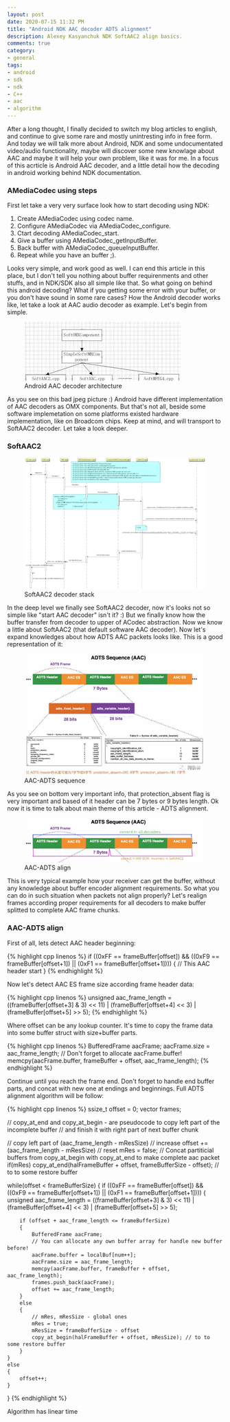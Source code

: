 ```yaml
---
layout: post
date: 2020-07-15 11:32 PM
title: "Android NDK AAC decoder ADTS alignment"
description: Alexey Kasyanchuk NDK SoftAAC2 align basics.
comments: true
category: 
- general
tags:
- android
- sdk
- ndk
- C++
- aac
- algorithm
---
```

After a long thought, I finally decided to switch my blog articles to english, and continue to give some rare and mostly unintresting info in free form. And today we will talk more about Android, NDK and some undocumentated video/audio functionality, maybe will discover some new knowlage about AAC and maybe it will help your own problem, like it was for me.
In a focus of this acrticle is Android AAC decoder, and a little detail how the decoding in android working behind NDK documentation.

### AMediaCodec using steps

First let take a very very surface look how to start decoding using NDK:  
1. Create AMediaCodec using codec name.
2. Configure AMediaCodec via AMediaCodec_configure.
3. Ctart decoding AMediaCodec_start.
4. Give a buffer using AMediaCodec_getInputBuffer.
5. Back buffer with AMediaCodec_queueInputBuffer.
6. Repeat while you have an buffer ;).

Looks very simple, and work good as well. I can end this article in this place, but I don't tell you nothing about buffer requirenments and other stuffs, and in NDK/SDK also all simple like that. So what going on behind this android decoding? What if you getting some error with your buffer, or you don't have sound in some rare cases? How the Android decoder works like, let take a look at AAC audio decoder as example. Let's begin from simple.

<figure>
	<img src="/images/ndk-acc/download.jpg" />
	<figcaption>Android AAC decoder architecture</figcaption>
</figure>

As you see on this bad jpeg picture :) Android have different implementation of AAC decoders as OMX components. But that's not all, beside some software implemetation on some platforms existed hardware implementation, like on Broadcom chips. Keep at mind, and will transport to SoftAAC2 decoder. Let take a look deeper.

<!--more-->

### SoftAAC2

<figure>
	<img src="/images/ndk-acc/VS7-04-AAC-Decord-flow.png" />
	<figcaption>SoftAAC2 decoder stack</figcaption>
</figure>

In the deep level we finally see SoftAAC2 decoder, now it's looks not so simple like "start AAC decoder" isn't it? :) But we finally know how the buffer transfer from decoder to upper of ACodec abstraction. 
Now we know a little about SoftAAC2 (that default software AAC decoder). Now let's expand knowledges about how ADTS AAC packets looks like. This is a good representation of it:

<figure>
	<img src="/images/ndk-acc/VS7-02-AAC-ADTS-hejunlin.png" />
	<figcaption>AAC-ADTS sequence</figcaption>
</figure>

As you see on bottom very important info, that protection_absent flag is very important and based of it header can be 7 bytes or 9 bytes length.
Ok now it is time to talk about main theme of this article - ADTS alignment. 

<figure>
	<img src="/images/ndk-acc/VS7-02-AAC-ADTS-hejunlin_cplit.png" />
	<figcaption>AAC-ADTS align</figcaption>
</figure>

This is very typical example how your receiver can get the buffer, without any knowledge about buffer encoder alignment requirements. So what you can do in such situation when packets not align properly?
Let's realign frames according proper requirements for all decoders to make buffer splitted to complete AAC frame chunks.

### AAC-ADTS align

First of all, lets detect AAC header beginning:

{% highlight cpp linenos %}
if ((0xFF == frameBuffer[offset]) && ((0xF9 == frameBuffer[offset+1]) || (0xF1 == frameBuffer[offset+1])))
{
 // This AAC header start
}
{% endhighlight %}

Now let's detect AAC ES frame size according frame header data:


{% highlight cpp linenos %}
unsigned aac_frame_length =
                    ((frameBuffer[offset+3] & 3) << 11)
                    | (frameBuffer[offset+4] << 3)
                    | (frameBuffer[offset+5] >> 5);
{% endhighlight %}

Where offset can be any lookup counter. It's time to copy the frame data into some buffer struct with size+buffer parts.

{% highlight cpp linenos %}
BufferedFrame aacFrame;
aacFrame.size = aac_frame_length;
// Don't forget to allocate aacFrame.buffer!
memcpy(aacFrame.buffer, frameBuffer + offset, aac_frame_length);
{% endhighlight %}

Continue until you reach the frame end. Don't forget to handle end buffer parts, and concat with new one at endings and beginnings.
Full ADTS alignment algorithm will be follow:

{% highlight cpp linenos %}
ssize_t offset = 0;
vector frames;

// copy_at_end and copy_at_begin - are pseudocode to copy left part of the incomplete buffer 
// and finish it with right part of next buffer chunk

// copy left part of (aac_frame_length - mResSize)
// increase offset += (aac_frame_length - mResSize)
// reset mRes = false;
// Concat partiticial buffers from copy_at_begin with copy_at_end to make complete aac packet
if(mRes)
    copy_at_end(halFrameBuffer + offset, frameBufferSize - offset); // to to some restore buffer

while(offset < frameBufferSize)
{
    if ((0xFF == frameBuffer[offset]) && ((0xF9 == frameBuffer[offset+1]) || (0xF1 == frameBuffer[offset+1])))
    {
        unsigned aac_frame_length =
                    ((frameBuffer[offset+3] & 3) << 11)
                    | (frameBuffer[offset+4] << 3)
                    | (frameBuffer[offset+5] >> 5);

        if (offset + aac_frame_length <= frameBufferSize)
        {
            BufferedFrame aacFrame;
            // You can allocate any own buffer array for handle new buffer before!
            aacFrame.buffer = localBuf[num++];
            aacFrame.size = aac_frame_length;
            memcpy(aacFrame.buffer, frameBuffer + offset, aac_frame_length);
            frames.push_back(aacFrame);
            offset += aac_frame_length;
        }
        else
        {
            // mRes, mResSize - global ones
            mRes = true;
            mResSize = frameBufferSize - offset
            copy_at_begin(halFrameBuffer + offset, mResSize); // to to some restore buffer
        }
    }
    else
    {
        offset++;
    }
}
{% endhighlight %}

Algorithm has linear time 
